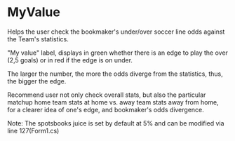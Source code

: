 # MyValue
Helps the user check the bookmaker's under/over soccer line odds against the Team's statistics.

"My value" label, displays in green whether there is an edge to play the over (2,5 goals) or in red if the edge is on under.

The larger the number, the more the odds diverge from the statistics, thus, the bigger the edge.

Recommend user not only check overall stats, but also the particular matchup home team stats at home vs. away team stats away from home, for a clearer idea of one's edge, and bookmaker's odds divergence.


Note: The spotsbooks juice is set by default at 5% and can be modified via line 127(Form1.cs)
